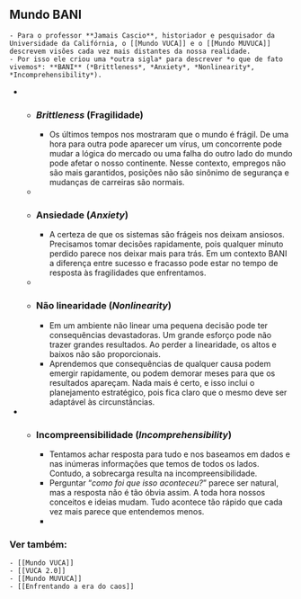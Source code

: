 ## Mundo BANI
	- Para o professor **Jamais Cascio**, historiador e pesquisador da Universidade da Califórnia, o [[Mundo VUCA]] e o [[Mundo MUVUCA]] descrevem visões cada vez mais distantes da nossa realidade.
	- Por isso ele criou uma *outra sigla* para descrever *o que de fato vivemos*: **BANI** (*Brittleness*, *Anxiety*, *Nonlinearity*, *Incomprehensibility*).
-
	- ### *Brittleness* (Fragilidade)
		- Os últimos tempos nos mostraram que o mundo é frágil. De uma hora para outra pode aparecer um vírus, um concorrente pode mudar a lógica do mercado ou uma falha do outro lado do mundo pode afetar o nosso continente. Nesse contexto, empregos não são mais garantidos, posições não são sinônimo de segurança e mudanças de carreiras são normais.
	-
	- ### Ansiedade (*Anxiety*)
		- A certeza de que os sistemas são frágeis nos deixam ansiosos. Precisamos tomar decisões rapidamente, pois qualquer minuto perdido parece nos deixar mais para trás. Em um contexto BANI a diferença entre sucesso e fracasso pode estar no tempo de resposta às fragilidades que enfrentamos.
	-
	- ### Não linearidade (*Nonlinearity*)
		- Em um ambiente não linear uma pequena decisão pode ter consequências devastadoras. Um grande esforço pode não trazer grandes resultados. Ao perder a linearidade, os altos e baixos não são proporcionais.
		- Aprendemos que consequências de qualquer causa podem emergir rapidamente, ou podem demorar meses para que os resultados apareçam. Nada mais é certo, e isso inclui o planejamento estratégico, pois fica claro que o mesmo deve ser adaptável às circunstâncias.
-
	- ### Incompreensibilidade (*Incomprehensibility*)
		- Tentamos achar resposta para tudo e nos baseamos em dados e nas inúmeras informações que temos de todos os lados. Contudo, a sobrecarga resulta na incompreensibilidade.
		- Perguntar “*como foi que isso aconteceu?*” parece ser natural, mas a resposta não é tão óbvia assim. A toda hora nossos conceitos e ideias mudam. Tudo acontece tão rápido que cada vez mais parece que entendemos menos.
		-
### Ver também:
	- [[Mundo VUCA]]
	- [[VUCA 2.0]]
	- [[Mundo MUVUCA]]
	- [[Enfrentando a era do caos]]